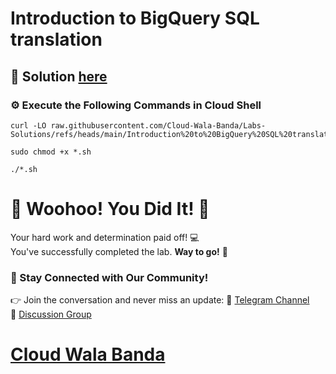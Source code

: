 # Introduction to BigQuery SQL translation

## 🔑 Solution [here](https://youtu.be/4iv8Vc0k7gQ)

### ⚙️ Execute the Following Commands in Cloud Shell

```
curl -LO raw.githubusercontent.com/Cloud-Wala-Banda/Labs-Solutions/refs/heads/main/Introduction%20to%20BigQuery%20SQL%20translation/shell.sh

sudo chmod +x *.sh

./*.sh
```

# 🎉 Woohoo! You Did It! 🎉  

Your hard work and determination paid off! 💻  
You've successfully completed the lab. **Way to go!** 🚀

### 💬 Stay Connected with Our Community!  
👉 Join the conversation and never miss an update:  📢 [Telegram Channel](https://t.me/cloudwalabanda)  
👥 [Discussion Group](https://t.me/cloudwalabandachats)  

# [Cloud Wala Banda](https://www.youtube.com/@cloudwalabanda)
